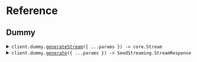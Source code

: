 # Reference

## Dummy

<details><summary><code>client.dummy.<a href="/src/api/resources/dummy/client/Client.ts">generateStream</a>({ ...params }) -> core.Stream<SeedStreaming.StreamResponse></code></summary>
<dl>
<dd>

#### 🔌 Usage

<dl>
<dd>

<dl>
<dd>

```typescript
const response = await client.dummy.generateStream({
    num_events: 1,
});
for await (const item of response) {
    console.log(item);
}
```

</dd>
</dl>
</dd>
</dl>

#### ⚙️ Parameters

<dl>
<dd>

<dl>
<dd>

**request:** `SeedStreaming.GenerateStreamRequest`

</dd>
</dl>

<dl>
<dd>

**requestOptions:** `Dummy.RequestOptions`

</dd>
</dl>
</dd>
</dl>

</dd>
</dl>
</details>

<details><summary><code>client.dummy.<a href="/src/api/resources/dummy/client/Client.ts">generate</a>({ ...params }) -> SeedStreaming.StreamResponse</code></summary>
<dl>
<dd>

#### 🔌 Usage

<dl>
<dd>

<dl>
<dd>

```typescript
await client.dummy.generate({
    num_events: 5,
});
```

</dd>
</dl>
</dd>
</dl>

#### ⚙️ Parameters

<dl>
<dd>

<dl>
<dd>

**request:** `SeedStreaming.Generateequest`

</dd>
</dl>

<dl>
<dd>

**requestOptions:** `Dummy.RequestOptions`

</dd>
</dl>
</dd>
</dl>

</dd>
</dl>
</details>
